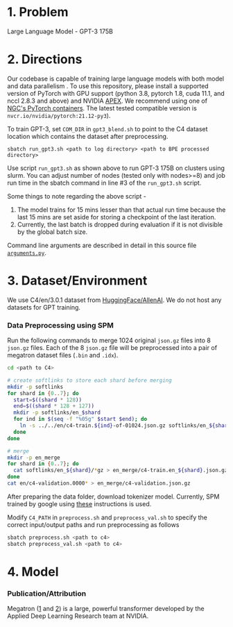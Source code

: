 # 1. Problem 
Large Language Model - GPT-3 175B
# 2. Directions

Our codebase is capable of training large language models with both model and data parallelism
.
To use this repository, please install a supported version of PyTorch with GPU support (python 3.8, pytorch 1.8, cuda 11.1, and nccl 2.8.3 and above) and NVIDIA [APEX](https://github.com/NVIDIA/apex#quick-start). We recommend using one of [NGC's PyTorch containers](https://ngc.nvidia.com/catalog/containers/nvidia:pytorch). The latest tested compatible version is `nvcr.io/nvidia/pytorch:21.12-py3`).

To train GPT-3, set `COM_DIR` in `gpt3_blend.sh` to point to the C4 dataset location which contains the dataset after preprocessing.

```
sbatch run_gpt3.sh <path to log directory> <path to BPE processed directory>
```

Use script `run_gpt3.sh` as shown above to run GPT-3 175B on clusters using slurm. You can adjust number of nodes (tested only with nodes>=8) and job run time in the sbatch command in line #3 of the `run_gpt3.sh` script.

Some things to note regarding the above script -
1. The model trains for 15 mins lesser than that actual run time because the last 15 mins are set aside for storing a checkpoint of the last iteration.
2. Currently, the last batch is dropped during evaluation if it is not divisible by the global batch size.

Command line arguments are described in detail in this source file [`arguments.py`](./megatron/arguments.py).


# 3. Dataset/Environment
We use C4/en/3.0.1 dataset from [HuggingFace/AllenAI](https://huggingface.co/datasets/allenai/c4).
We do not host any datasets for GPT training.

### Data Preprocessing using SPM
Run the following commands to merge 1024 original `json.gz` files into 8 `json.gz` files. Each of the 8 `json.gz` file will be preprocessed into a pair of megatron dataset files (`.bin` and `.idx`).

```bash
cd <path to C4>

# create softlinks to store each shard before merging
mkdir -p softlinks
for shard in {0..7}; do
  start=$((shard * 128))
  end=$((shard * 128 + 127))
  mkdir -p softlinks/en_$shard
  for ind in $(seq -f "%05g" $start $end); do
    ln -s ../../en/c4-train.${ind}-of-01024.json.gz softlinks/en_${shard}/c4-train.${ind}-of-01024.json.gz
  done
done

# merge
mkdir -p en_merge
for shard in {0..7}; do 
  cat softlinks/en_${shard}/*gz > en_merge/c4-train.en_${shard}.json.gz 
done
cat en/c4-validation.0000* > en_merge/c4-validation.json.gz
```

After preparing the data folder, download tokenizer model.
Currently, SPM trained by google using [these](https://github.com/sgpyc/training/blob/paxml-llm-draft/large_language_model/paxml/utils/generate_spm.md) instructions is used.

Modify `C4_PATH` in `preprocess.sh` and `preprocess_val.sh` to specify
the correct input/output paths and run preprocessing as follows
```bash
sbatch preprocess.sh <path to c4>
sbatch preprocess_val.sh <path to c4>
```

# 4. Model
### Publication/Attribution
Megatron ([1](https://arxiv.org/pdf/1909.08053.pdf) and [2](https://arxiv.org/pdf/2104.04473.pdf)) is a large, powerful transformer developed by the Applied Deep Learning Research team at NVIDIA.
